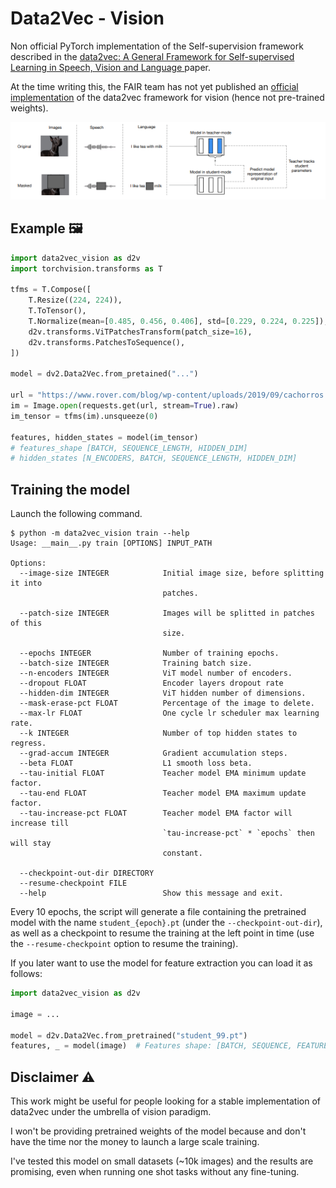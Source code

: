 # Data2Vec - Vision

Non official PyTorch implementation of the Self-supervision framework described in
the [data2vec: A General Framework for Self-supervised Learning in Speech, Vision and Language
](https://arxiv.org/abs/2202.03555) paper.

At the time writing this, the FAIR team has not yet published an 
[official implementation](www.github.com/pytorch/fairseq/tree/master/examples/data2vec)
of the data2vec framework for vision (hence not pre-trained weights).

![Data2Vec overview](img/data2vec-flow.png)

## Example 🖼

```python
import data2vec_vision as d2v
import torchvision.transforms as T

tfms = T.Compose([
    T.Resize((224, 224)),
    T.ToTensor(),
    T.Normalize(mean=[0.485, 0.456, 0.406], std=[0.229, 0.224, 0.225]),
    d2v.transforms.ViTPatchesTransform(patch_size=16),
    d2v.transforms.PatchesToSequence(),
])

model = dv2.Data2Vec.from_pretained("...")

url = "https://www.rover.com/blog/wp-content/uploads/2019/09/cachorros.jpg"
im = Image.open(requests.get(url, stream=True).raw)
im_tensor = tfms(im).unsqueeze(0)

features, hidden_states = model(im_tensor)
# features_shape [BATCH, SEQUENCE_LENGTH, HIDDEN_DIM]
# hidden_states [N_ENCODERS, BATCH, SEQUENCE_LENGTH, HIDDEN_DIM]
```

## Training the model

Launch the following command.

```
$ python -m data2vec_vision train --help
Usage: __main__.py train [OPTIONS] INPUT_PATH

Options:
  --image-size INTEGER            Initial image size, before splitting it into
                                  patches.

  --patch-size INTEGER            Images will be splitted in patches of this
                                  size.

  --epochs INTEGER                Number of training epochs.
  --batch-size INTEGER            Training batch size.
  --n-encoders INTEGER            ViT model number of encoders.
  --dropout FLOAT                 Encoder layers dropout rate
  --hidden-dim INTEGER            ViT hidden number of dimensions.
  --mask-erase-pct FLOAT          Percentage of the image to delete.
  --max-lr FLOAT                  One cycle lr scheduler max learning rate.
  --k INTEGER                     Number of top hidden states to regress.
  --grad-accum INTEGER            Gradient accumulation steps.
  --beta FLOAT                    L1 smooth loss beta.
  --tau-initial FLOAT             Teacher model EMA minimum update factor.
  --tau-end FLOAT                 Teacher model EMA maximum update factor.
  --tau-increase-pct FLOAT        Teacher model EMA factor will increase till
                                  `tau-increase-pct` * `epochs` then will stay
                                  constant.

  --checkpoint-out-dir DIRECTORY
  --resume-checkpoint FILE
  --help                          Show this message and exit.
```

Every 10 epochs, the script will generate a file containing the pretrained model 
with the name `student_{epoch}.pt` (under the `--checkpoint-out-dir`), as well as 
a checkpoint to resume the training at the left point in time (use the 
`--resume-checkpoint` option to resume the training).

If you later want to use the model for feature extraction you can load it as follows:

```python
import data2vec_vision as d2v

image = ...

model = d2v.Data2Vec.from_pretrained("student_99.pt")
features, _ = model(image)  # Features shape: [BATCH, SEQUENCE, FEATURES]
```

## Disclaimer ⚠

This work might be useful for people looking for a stable implementation of 
data2vec under the umbrella of vision paradigm.

I won't be providing pretrained weights of the model because and don't have the 
time nor the money to launch a large scale training.

I've tested this model on small datasets (~10k images) and the results are promising,
even when running one shot tasks without any fine-tuning.